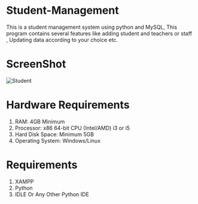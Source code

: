 # Student-Management
This is a student management system using python and MySQL, This program contains several features like adding student and teachers or staff , Updating data according to your choice etc.

# ScreenShot

![Student](https://user-images.githubusercontent.com/69015017/181491129-42b9b77e-29f4-4066-9707-5c2bfe8d73ca.JPG)


# Hardware Requirements

1. RAM: 4GB Minimum
2. Processor: x86 64-bit CPU (Intel/AMD) i3 or i5
3. Hard Disk Space: Minimum 5GB
4. Operating System: Windows/Linux

# Requirements

1. XAMPP
2. Python
3. IDLE Or Any Other Python IDE

